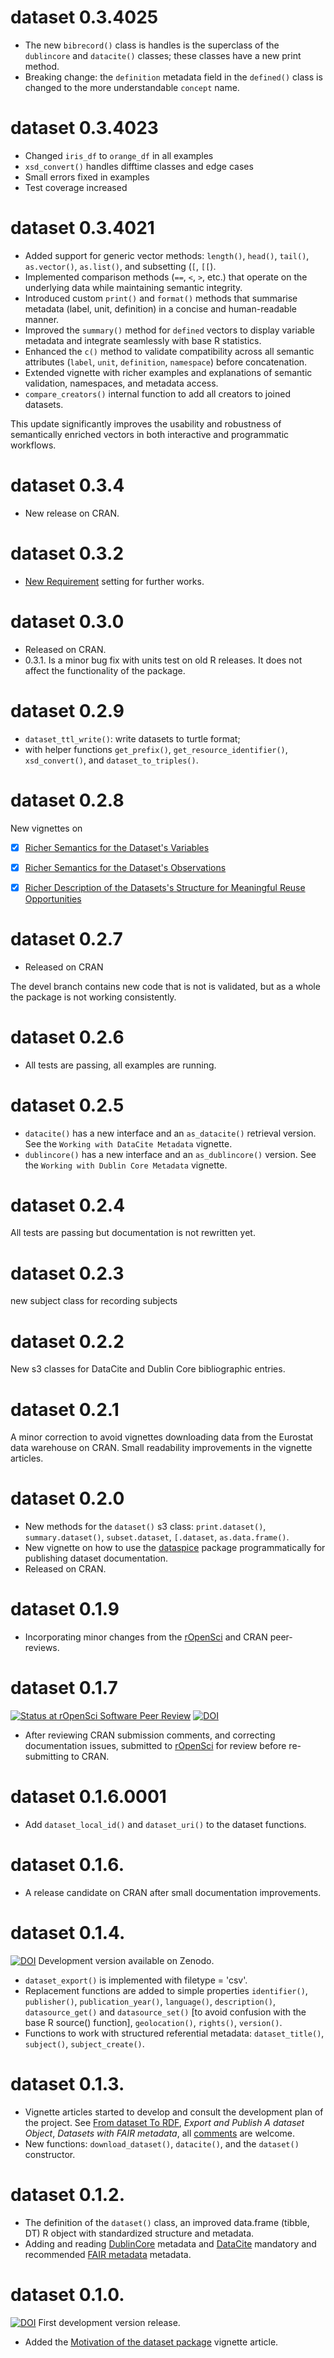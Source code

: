 # dataset 0.3.4025

- The new `bibrecord()` class is handles is the superclass of the `dublincore` and
`datacite()` classes; these classes have a new print method.
- Breaking change: the `definition` metadata field in the `defined()` class is 
changed to the more understandable `concept` name.

# dataset 0.3.4023

- Changed `iris_df` to `orange_df` in all examples
- `xsd_convert()` handles difftime classes and edge cases
- Small errors fixed in examples
- Test coverage increased

# dataset 0.3.4021

- Added support for generic vector methods: `length()`, `head()`, `tail()`, `as.vector()`, `as.list()`, and subsetting (`[`, `[[`).
- Implemented comparison methods (`==`, `<`, `>`, etc.) that operate on the underlying data while maintaining semantic integrity.
- Introduced custom `print()` and `format()` methods that summarise metadata (label, unit, definition) in a concise and human-readable manner.
- Improved the `summary()` method for `defined` vectors to display variable metadata and integrate seamlessly with base R statistics.
- Enhanced the `c()` method to validate compatibility across all semantic attributes (`label`, `unit`, `definition`, `namespace`) before concatenation.
- Extended vignette with richer examples and explanations of semantic validation, namespaces, and metadata access.
- `compare_creators()` internal function to add all creators to joined datasets.

This update significantly improves the usability and robustness of semantically enriched vectors in both interactive and programmatic workflows.

# dataset 0.3.4

- New release on CRAN.

# dataset 0.3.2

- [New Requirement](https://dataset.dataobservatory.eu/articles/new-requirements.html) setting for further works.

# dataset 0.3.0

- Released on CRAN.
- 0.3.1. Is a minor bug fix with units test on old R releases. It does not affect the functionality of the package.

# dataset 0.2.9

- `dataset_ttl_write()`: write datasets to turtle format; 
- with helper functions `get_prefix()`,  `get_resource_identifier()`, `xsd_convert()`, and `dataset_to_triples()`.

# dataset 0.2.8

New vignettes on

- [x] [Richer Semantics for the Dataset's Variables](https://dataset.dataobservatory.eu/articles/columns.html)

- [x] [Richer Semantics for the Dataset's Observations](https://dataset.dataobservatory.eu/articles/rows.html)

- [x] [Richer Description of the Datasets's Structure for Meaningful Reuse Opportunities](https://dataset.dataobservatory.eu/articles/DSD.html)

# dataset 0.2.7 

* Released on CRAN

The devel branch contains new code that is not is validated, but as a whole the package is not working consistently.

# dataset 0.2.6
* All tests are passing, all examples are running.

# dataset 0.2.5 
* `datacite()` has a new interface and an  `as_datacite()` retrieval version. See the `Working with DataCite Metadata` vignette.
* `dublincore()` has a new interface and an  `as_dublincore()` version. See the `Working with Dublin Core Metadata` vignette.

# dataset 0.2.4
All tests are passing but documentation is not rewritten yet.

# dataset 0.2.3 
new subject class for recording subjects

# dataset 0.2.2 
New s3 classes for DataCite and Dublin Core bibliographic entries.

# dataset 0.2.1

A minor correction to avoid vignettes downloading data from the Eurostat data warehouse on CRAN. Small readability improvements in the vignette articles.

# dataset 0.2.0

* New methods for the `dataset()` s3 class: `print.dataset()`, `summary.dataset()`, `subset.dataset`, `[.dataset`, `as.data.frame()`.
* New vignette on how to use the [dataspice](https://github.com/ropensci/dataspice) package programmatically for publishing dataset documentation.
* Released on CRAN.

# dataset 0.1.9

* Incorporating minor changes from the [rOpenSci](https://github.com/ropensci/software-review/issues/553) and CRAN peer-reviews.

# dataset 0.1.7
[![Status at rOpenSci Software Peer Review](https://badges.ropensci.org/553_status.svg)](https://github.com/ropensci/software-review/issues/553)
[![DOI](https://zenodo.org/badge/DOI/10.5281/zenodo.6992467.svg)](https://doi.org/10.5281/zenodo.6992467)

* After reviewing CRAN submission comments, and correcting documentation issues, submitted to [rOpenSci](https://github.com/ropensci/software-review/issues/553) for review before re-submitting to CRAN.

# dataset 0.1.6.0001
* Add `dataset_local_id()` and `dataset_uri()` to the dataset functions.

# dataset 0.1.6.
* A release candidate on CRAN after small documentation improvements.

# dataset 0.1.4.

[![DOI](https://zenodo.org/badge/DOI/10.5281/zenodo.6950435.svg)](https://doi.org/10.5281/zenodo.6950435) Development version available on Zenodo.

* `dataset_export()` is implemented with filetype = 'csv'.
* Replacement functions are added to simple properties `identifier()`, `publisher()`, `publication_year()`, `language()`, `description()`,  `datasource_get()` and `datasource_set()` [to avoid confusion with the base R source() function], `geolocation()`, `rights()`, `version()`.
* Functions to work with structured referential metadata: `dataset_title()`, `subject()`, `subject_create()`.

# dataset 0.1.3.

* Vignette articles started to develop and consult the development plan of the project. See  [From dataset To RDF](https://dataset.dataobservatory.eu/articles/RDF.html), _Export and Publish A dataset Object_, _Datasets with FAIR metadata_, all [comments](https://github.com/dataobservatory-eu/dataset/issues/) are welcome.
* New functions: `download_dataset()`, `datacite()`, and the `dataset()` constructor.

# dataset 0.1.2.

* The definition of the `dataset()` class, an improved data.frame (tibble, DT) R object with standardized structure and metadata.
* Adding and reading [DublinCore](https://www.dublincore.org/specifications/dublin-core/dcmi-terms/) metadata and [DataCite](https://support.datacite.org/docs/datacite-metadata-schema-44/) mandatory and recommended [FAIR metadata](https://www.go-fair.org/fair-principles/) metadata.

# dataset 0.1.0.

[![DOI](https://zenodo.org/badge/DOI/10.5281/zenodo.6703765.svg)](https://doi.org/10.5281/zenodo.6703765) First development version release.

* Added the [Motivation of the dataset package](https://dataset.dataobservatory.eu/articles/motivation.html) vignette article.
